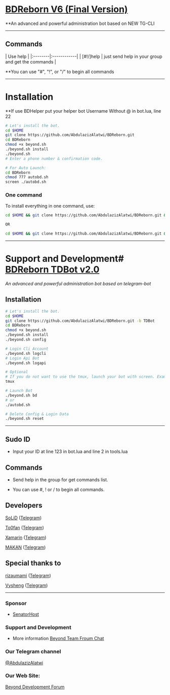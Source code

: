 # [BDReborn V6 (Final Version)](https://telegram.me/BDReborn)

**An advanced and powerful administration bot based on NEW TG-CLI


* * *

## Commands

| Use help |
|:--------|:------------|
| [#!/]help | just send help in your group and get the commands |

**You can use "#", "!", or "/" to begin all commands

* * *

# Installation

**If use BDHelper put your helper bot Username Without @ in bot.lua, line 22

```sh
# Let's install the bot.
cd $HOME
git clone https://github.com/AbdulazizAlatwi/BDReborn.git
cd BDReborn
chmod +x beyond.sh
./beyond.sh install
./beyond.sh 
# Enter a phone number & confirmation code.

# For Auto Launch:
cd BDReborn
chmod 777 autobd.sh
screen ./autobd.sh
```
### One command
To install everything in one command, use:
```sh
cd $HOME && git clone https://github.com/AbdulazizAlatwi/BDReborn.git && cd BDReborn && chmod +x beyond.sh && ./beyond.sh install && ./beyond.sh

OR

cd $HOME && git clone https://github.com/AbdulazizAlatwi/BDReborn.git && cd BDReborn && chmod +x beyond.sh && ./beyond.sh install && chmod 777 autobd.sh && screen ./autobd.sh
```

* * *

# Support and Development# [BDReborn TDBot v2.0](https://telegram.me/BDreborn)

*An advanced and powerful administration bot based on telegram-bot*

## Installation

```sh
# Let's install the bot.
cd $HOME
git clone https://github.com/AbdulazizAlatwi/BDReborn.git -b TDBot
cd BDReborn
chmod +x beyond.sh
./beyond.sh install
./beyond.sh config

# Login Cli Account
./beyond.sh logcli
# Login Api Bot
./beyond.sh logapi

# Optional
# If you do not want to use the tmux, launch your bot with screen. Example: screen ./autobd.sh
tmux

# Launch Bot
./beyond.sh bd
# or
./autobd.sh

# Delete Config & Login Data
./beyond.sh reset
```

* * *

## Sudo ID
* Input your ID at line 123 in bot.lua and line 2 in tools.lua

## Commands

* Send help in the group for get commands list.

* You can use #, ! or / to begin all commands.

## Developers

[SoLiD](https://github.com/solid021) ([Telegram](https://telegram.me/SoLiD))

[To0fan](https://github.com/To0fan) ([Telegram](https://telegram.me/ToOfan))

[Xamarin](https://github.com/XamarinDevTeam) ([Telegram](https://telegram.me/Xamarin_Developer))

[MAKAN](https://github.com/makanj) ([Telegram](https://telegram.me/MAKAN))

## Special thanks to

[rizaumami](https://github.com/rizaumami) ([Telegram](https://telegram.me/kuncen))
 
[Vysheng](https://github.com/Vysheng) ([Telegram](https://telegram.me/Vysheng))

* * *

### Sponsor

* [SenatorHost](https://senatorhost.com)

### Support and Development

* More information [Beyond Team Froum Chat](https://telegram.me/joinchat/BqLVv0IDQ8GoX0irFJptog)

### Our Telegram channel

[@AbdulazizAlatwi](https://telegram.me/AbdulazizAlatwi)

### Our Web Site:

[Beyond Development Forum](https://Beyond-Dev.iR)
